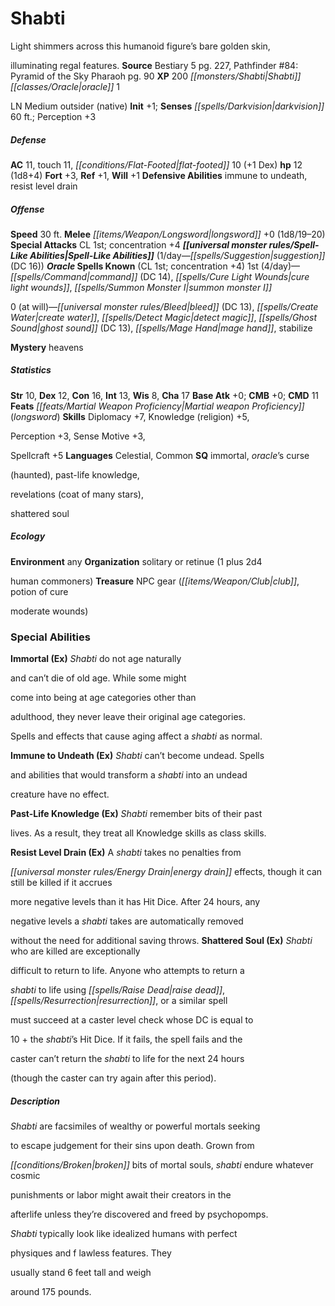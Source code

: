 ﻿---
cssclass: [monsters]

---

# Shabti
Light shimmers across this humanoid figure’s bare golden skin,

illuminating regal features.
**Source** Bestiary 5 pg. 227, Pathfinder #84: Pyramid of the Sky Pharaoh pg. 90
**XP** 200
_[[monsters/Shabti|Shabti]]_ _[[classes/Oracle|oracle]]_ 1

LN Medium outsider (native)
**Init** +1; **Senses** _[[spells/Darkvision|darkvision]]_ 60 ft.; Perception +3

##### Defense

**AC** 11, touch 11, _[[conditions/Flat-Footed|flat-footed]]_ 10 (+1 Dex)
**hp** 12 (1d8+4)
**Fort** +3, **Ref** +1, **Will** +1
**Defensive Abilities** immune to undeath, resist level drain

##### Offense
**Speed** 30 ft.
**Melee** _[[items/Weapon/Longsword|longsword]]_ +0 (1d8/19–20)
**Special Attacks** CL 1st; concentration +4
**_[[universal monster rules/Spell-Like Abilities|Spell-Like Abilities]]_** (1/day—_[[spells/Suggestion|suggestion]]_ (DC 16))
**_Oracle_ Spells Known** (CL 1st; concentration +4)
1st (4/day)—_[[spells/Command|command]]_ (DC 14), _[[spells/Cure Light Wounds|cure light wounds]]_, _[[spells/Summon Monster I|summon monster I]]_

0 (at will)—_[[universal monster rules/Bleed|bleed]]_ (DC 13), _[[spells/Create Water|create water]]_, _[[spells/Detect Magic|detect magic]]_, _[[spells/Ghost Sound|ghost sound]]_ (DC 13), _[[spells/Mage Hand|mage hand]]_, stabilize

**Mystery** heavens

##### Statistics
**Str** 10, **Dex** 12, **Con** 16, **Int** 13, **Wis** 8, **Cha** 17
**Base Atk** +0; **CMB** +0; **CMD** 11
**Feats** _[[feats/Martial Weapon Proficiency|Martial weapon Proficiency]]_ (_longsword_)
**Skills** Diplomacy +7, Knowledge (religion) +5,

Perception +3, Sense Motive +3,

Spellcraft +5
**Languages** Celestial, Common
**SQ** immortal, _oracle_’s curse

(haunted), past-life knowledge,

revelations (coat of many stars),

shattered soul

##### Ecology

**Environment** any
**Organization** solitary or retinue (1 plus 2d4

human commoners)
**Treasure** NPC gear (_[[items/Weapon/Club|club]]_, potion of cure

moderate wounds)

### Special Abilities

**Immortal (Ex)** _Shabti_ do not age naturally

and can’t die of old age. While some might

come into being at age categories other than

adulthood, they never leave their original age categories.

Spells and effects that cause aging affect a _shabti_ as normal.

**Immune to Undeath (Ex)** _Shabti_ can’t become undead. Spells

and abilities that would transform a _shabti_ into an undead

creature have no effect.

**Past-Life Knowledge (Ex)** _Shabti_ remember bits of their past

lives. As a result, they treat all Knowledge skills as class skills.

**Resist Level Drain (Ex)** A _shabti_ takes no penalties from

_[[universal monster rules/Energy Drain|energy drain]]_ effects, though it can still be killed if it accrues

more negative levels than it has Hit Dice. After 24 hours, any

negative levels a _shabti_ takes are automatically removed

without the need for additional saving throws.
**Shattered Soul (Ex)** _Shabti_ who are killed are exceptionally

difficult to return to life. Anyone who attempts to return a

_shabti_ to life using _[[spells/Raise Dead|raise dead]]_, _[[spells/Resurrection|resurrection]]_, or a similar spell

must succeed at a caster level check whose DC is equal to

10 + the _shabti_’s Hit Dice. If it fails, the spell fails and the

caster can’t return the _shabti_ to life for the next 24 hours

(though the caster can try again after this period).

##### Description

_Shabti_ are facsimiles of wealthy or powerful mortals seeking

to escape judgement for their sins upon death. Grown from

_[[conditions/Broken|broken]]_ bits of mortal souls, _shabti_ endure whatever cosmic

punishments or labor might await their creators in the

afterlife unless they’re discovered and freed by psychopomps.

_Shabti_ typically look like idealized humans with perfect

physiques and f lawless features. They

usually stand 6 feet tall and weigh

around 175 pounds.